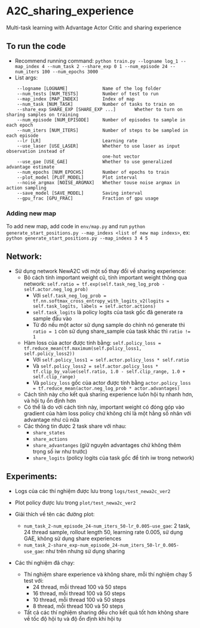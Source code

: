 # A2C_sharing_experience
Multi-task learning with Advantage Actor Critic  and sharing experience 

## To run the code

- Recommend running command: `python train.py --logname log_1 --map_index 4 --num_task 2 --share_exp 0 1 --num_episode 24 --num_iters 100 --num_epochs 3000`
- List args:
```
	--logname [LOGNAME]				Name of the log folder
	--num_tests [NUM_TESTS]			Number of test to run
	--map_index [MAP_INDEX]			Index of map
	--num_task [NUM_TASK]			Number of tasks to train on
	--share_exp SHARE_EXP [SHARE_EXP ...]		Whether to turn on sharing samples on training
	--num_episode [NUM_EPISODE]		Number of episodes to sample in each epoch
	--num_iters [NUM_ITERS]			Number of steps to be sampled in each episode
	--lr [LR]             			Learning rate
	--use_laser [USE_LASER]			Whether to use laser as input observation instead of
									one-hot vector
	--use_gae [USE_GAE]   			Whether to use generalized advantage estimate
	--num_epochs [NUM_EPOCHS]		Number of epochs to train
	--plot_model [PLOT_MODEL]		Plot interval
	--noise_argmax [NOISE_ARGMAX]	Whether touse noise argmax in action sampling
	--save_model [SAVE_MODEL]		Saving interval
	--gpu_frac [GPU_FRAC]			Fraction of gpu usage
```
### Adding new map
To add new map, add code in `env/map.py` and run `python generate_start_positions.py --map_indexs <list of new map indexs>`, ex: `python generate_start_positions.py --map_indexs 3 4 5`
## Network:
- Sử dụng network NewA2C với một số thay đổi về sharing experience:
	- Bỏ cách tính important weight cũ, tính important weight thông qua network: `self.ratio = tf.exp(self.task_neg_log_prob - self.actor.neg_log_prob)`
		- Với `self.task_neg_log_prob = tf.nn.softmax_cross_entropy_with_logits_v2(logits = self.task_logits, labels = self.actor.actions)`
		- `self.task_logits` là policy logits của task gốc đã generate ra sample đầu vào
		- Từ đó nếu một actor sử dụng sample do chính nó generate thì `ratio = 1` còn sử dụng share_sample của task khác thì `ratio != 1`
	- Hàm loss của actor được tính bằng: `self.policy_loss = tf.reduce_mean(tf.maximum(self.policy_loss1, self.policy_loss2))`
		- Với `self.policy_loss1 = self.actor.policy_loss * self.ratio`
		- Và `self.policy_loss2 = self.actor.policy_loss * tf.clip_by_value(self.ratio, 1.0 - self.clip_range, 1.0 + self.clip_range)`
		- Và `policy_loss` gốc của actor được tính bằng `actor.policy_loss = tf.reduce_mean(actor.neg_log_prob * actor.advantages)`
	- Cách tính này cho kết quả sharing experience luôn hội tụ nhanh hơn, và hội tụ ổn định hơn
	- Có thể là do với cách tính này, important weight có đóng góp vào gradient của hàm loss policy chứ không chỉ là một hằng số nhân với advantage như cũ nữa
	- Các thông tin được 2 task share với nhau:
		- `share_states`
		- `share_actions`
		- `share_advantanges` (giữ nguyên advantages chứ không thêm trọng số iw như trước)
		- `share_logits` (policy logits của task gốc để tính iw trong network)
## Experiments:
- Logs của các thí nghiệm được lưu trong `logs/test_newa2c_ver2`
- Plot policy được lưu trong `plot/test_newa2c_ver2`
- Giải thích về tên các đường plot:
	- `num_task_2-num_episode_24-num_iters_50-lr_0.005-use_gae`: 2 task, 24 thread sample, rollout length 50, learning rate 0.005, sử dụng GAE, không sử dụng share experiences
	- `num_task_2-share_exp-num_episode_24-num_iters_50-lr_0.005-use_gae`: như trên nhưng sử dụng sharing

- Các thí nghiệm đã chạy:
	- Thí nghiệm share experience và không share, mỗi thí nghiệm chạy 5 test với:
		- 24 thread, mỗi thread 100 và 50 steps
		- 16 thread, mỗi thread 100 và 50 steps
		- 10 thread, mỗi thread 100 và 50 steps
		- 8 thread, mỗi thread 100 và 50 steps
	- Tất cả các thí nghiệm sharing đều cho kết quả tốt hơn không share về tốc độ hội tụ và độ ổn định khi hội tụ


